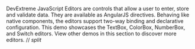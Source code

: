 DevExtreme JavaScript Editors are controls that allow a user to enter, store and validate data. They are available as AngularJS directives. Behaving like native components, the editors support two-way binding and declarative configuration. This demo showcases the TextBox, ColorBox, NumberBox, and Switch editors. View other demos in this section to discover more editors.
// _split_